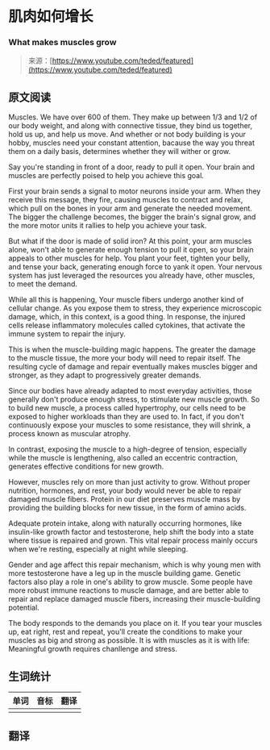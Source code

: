 # 肌肉如何增长

### What makes muscles grow

>来源：[https://www.youtube.com/teded/featured](https://www.youtube.com/teded/featured)

## 原文阅读

Muscles. We have over 600 of them. They make up between 1/3 and 1/2 of our body weight, and along with connective tissue, they bind us together, hold us up, and help us move. And whether or not body building is your hobby, muscles need your constant attention, bacause the way you threat them on a daily basis, determines whether they will wither or grow.

Say you're standing in front of a door, ready to pull it open. Your brain and muscles are perfectly poised to help you achieve this goal. 

First your brain sends a signal to motor neurons inside your arm. When they receive this message, they fire, causing muscles to contract and relax, which pull on the bones in your arm and generate the needed movement. The bigger the challenge becomes, the bigger the brain's signal grow, and the more motor units it rallies to help you achieve your task.

But what if the door is made of solid iron? At this point, your arm muscles alone, won't able to generate enough tension to pull it open, so your brain appeals to other muscles for help. You plant your feet, tighten your belly, and tense your back, generating enough force to yank it open. Your nervous system has just leveraged the resources you already have, other muscles, to meet the demand.

While all this is happening, Your muscle fibers undergo another kind of cellular change. As you expose them to stress, they experience microscopic damage, which, in this context, is a good thing. 
In response, the injured  cells release inflammatory molecules called cytokines, that activate the immune system to repair the injury.

This is when the muscle-building magic happens. The greater the damage to the muscle tissue, the more your body will need to repair itself. The resulting cycle of damage and repair eventually makes muscles bigger and stronger, as they adapt to progressively greater demands.

Since our bodies have already adapted to most everyday activities, those generally don't produce enough stress, to stimulate new muscle growth. So to build new muscle, a process called hypertrophy, our cells need to be exposed to higher workloads than they are used to. In fact, if you don't continuously expose your muscles to some resistance, they will shrink, a process known as muscular atrophy.

In contrast, exposing the muscle to a high-degree of tension, especially while the muscle is lengthening, also called an eccentric contraction, generates effective conditions for new growth.

However, muscles rely on more than just activity to grow. Without proper nutrition, hormones, and rest, your body would never be able to repair damaged muscle fibers. Protein in our diet preserves muscle mass by providing the building blocks for new tissue, in the form of amino acids.

Adequate protein intake, along with naturally occurring hormones, like insulin-like growth factor and testosterone, help shift the body into a state where tissue is repaired and grown. This vital repair process mainly occurs when we're resting, especially at night while sleeping.

Gender and age affect this repair mechanism, which is why young men with more testosterone have a leg up in the muscle building game. Genetic factors also play a role in one's ability to grow muscle. Some people have more robust immune reactions to muscle damage, and are better able to repair and replace damaged muscle fibers, increasing their muscle-building potential.

The body responds to the demands you place on it. If you tear your muscles up, eat right, rest and repeat, you'll create the conditions to make your muscles as big and strong as possible. It is with muscles as it is with life: Meaningful growth requires chanllenge and stress.

## 生词统计
| 单词 | 音标 | 翻译 |
|-|-|-|
|  |  |  |

## 翻译

<src-rtyAudio src="https://rtyxmd.gitee.io/rtyresources2020/August/What%20makes%20muscles%20grow.mp3"></src-rtyAudio>